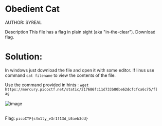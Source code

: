 # Obedient Cat

AUTHOR: SYREAL

Description
This file has a flag in plain sight (aka "in-the-clear"). Download flag.

# Solution:
In windows just download the file and open it with some editor. If linus use command `cat filename` to view the contents of the file.

Use the command provided in hints : `wget https://mercury.picoctf.net/static/217686fc11d733b80be62dcfcfca6c75/flag` <br><br>
![image](https://github.com/LAVANYA-PIDIKITI/picoCTF-Writeup/assets/98797256/5b46f10a-4b6f-4e24-a981-bafaa0f416b0)<br><br>

Flag: `picoCTF{s4n1ty_v3r1f13d_b5aeb3dd}`
